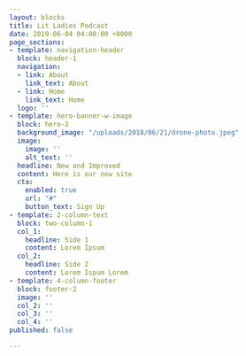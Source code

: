 ```yaml
---
layout: blocks
title: Lit Ladies Podcast
date: 2019-06-04 04:00:00 +0000
page_sections:
- template: navigation-header
  block: header-1
  navigation:
  - link: About
    link_text: About
  - link: Home
    link_text: Home
  logo: ''
- template: hero-banner-w-image
  block: hero-2
  background_image: "/uploads/2018/06/21/drone-photo.jpeg"
  image:
    image: ''
    alt_text: ''
  headline: New and Improved
  content: Here is our new site
  cta:
    enabled: true
    url: "#"
    button_text: Sign Up
- template: 2-column-text
  block: two-column-1
  col_1:
    headline: Side 1
    content: Lorem Ipsum
  col_2:
    headline: Side 2
    content: Lorem Ispum Lorem
- template: 4-column-footer
  block: footer-2
  image: ''
  col_2: ''
  col_3: ''
  col_4: ''
published: false

---
```

